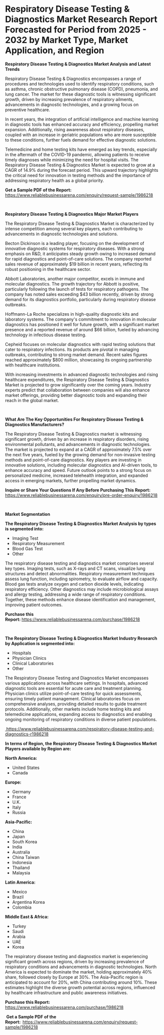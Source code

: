 <p><h1>Respiratory Disease Testing & Diagnostics Market Research Report Forecasted for Period from 2025 -  2032 by Market Type, Market Application, and Region</h1></p><p><strong>Respiratory Disease Testing & Diagnostics Market Analysis and Latest Trends</strong></p>
<p><p>Respiratory Disease Testing & Diagnostics encompasses a range of procedures and technologies used to identify respiratory conditions, such as asthma, chronic obstructive pulmonary disease (COPD), pneumonia, and lung cancer. The market for these diagnostic tools is witnessing significant growth, driven by increasing prevalence of respiratory ailments, advancements in diagnostic technologies, and a growing focus on preventive healthcare.</p><p>In recent years, the integration of artificial intelligence and machine learning in diagnostic tools has enhanced accuracy and efficiency, propelling market expansion. Additionally, rising awareness about respiratory diseases, coupled with an increase in geriatric populations who are more susceptible to these conditions, further fuels demand for effective diagnostic solutions.</p><p>Telemedicine and home testing kits have emerged as key trends, especially in the aftermath of the COVID-19 pandemic, allowing patients to receive timely diagnoses while minimizing the need for hospital visits. The Respiratory Disease Testing & Diagnostics Market is expected to grow at a CAGR of 14.9% during the forecast period. This upward trajectory highlights the critical need for innovation in testing methods and the importance of addressing respiratory health as a global priority.</p></p>
<p><strong>Get a Sample PDF of the Report:&nbsp;</strong> <a href="https://www.reliablebusinessarena.com/enquiry/request-sample/1986218?utm_campaign=3064&utm_medium=2&utm_source=Github&utm_content=ia&utm_term=13042025&utm_id=respiratory-disease-testing-diagnostics">https://www.reliablebusinessarena.com/enquiry/request-sample/1986218</a></p>
<p>&nbsp;</p>
<p><strong>Respiratory Disease Testing & Diagnostics Major Market Players</strong></p>
<p><p>The Respiratory Disease Testing & Diagnostics Market is characterized by intense competition among several key players, each contributing to advancements in diagnostic technologies and solutions.</p><p>Becton Dickinson is a leading player, focusing on the development of innovative diagnostic systems for respiratory diseases. With a strong emphasis on R&D, it anticipates steady growth owing to increased demand for rapid diagnostics and point-of-care solutions. The company reported sales revenue of approximately $19 billion in recent years, reflecting its robust positioning in the healthcare sector.</p><p>Abbott Laboratories, another major competitor, excels in immune and molecular diagnostics. The growth trajectory for Abbott is positive, particularly following the launch of tests for respiratory pathogens. The company has noted sales exceeding $43 billion recently, driven by strong demand for its diagnostics portfolio, particularly during respiratory disease outbreaks.</p><p>Hoffmann-La Roche specializes in high-quality diagnostic kits and laboratory systems. The company's commitment to innovation in molecular diagnostics has positioned it well for future growth, with a significant market presence and a reported revenue of around $66 billion, fueled by advancing technology in infectious disease testing.</p><p>Cepheid focuses on molecular diagnostics with rapid testing solutions that cater to respiratory infections. Its products are pivotal in managing outbreaks, contributing to strong market demand. Recent sales figures reached approximately $800 million, showcasing its ongoing partnership with healthcare institutions.</p><p>With increasing investments in advanced diagnostic technologies and rising healthcare expenditures, the Respiratory Disease Testing & Diagnostics Market is projected to grow significantly over the coming years. Industry experts predict that collaboration between companies will also enhance market offerings, providing better diagnostic tools and expanding their reach in the global market.</p></p>
<p>&nbsp;</p>
<p><strong>What Are The Key Opportunities For Respiratory Disease Testing & Diagnostics Manufacturers?</strong></p>
<p><p>The Respiratory Disease Testing & Diagnostics market is witnessing significant growth, driven by an increase in respiratory disorders, rising environmental pollutants, and advancements in diagnostic technologies. The market is projected to expand at a CAGR of approximately 7.5% over the next five years, fueled by the growing demand for non-invasive testing methods and point-of-care diagnostics. Key players are investing in innovative solutions, including molecular diagnostics and AI-driven tools, to enhance accuracy and speed. Future outlook points to a strong focus on personalized medicine, increased telehealth integration, and expanded access in emerging markets, further propelling market dynamics.</p></p>
<p><strong>Inquire or Share Your Questions If Any Before Purchasing This Report:</strong> <a href="https://www.reliablebusinessarena.com/enquiry/pre-order-enquiry/1986218?utm_campaign=3064&utm_medium=2&utm_source=Github&utm_content=ia&utm_term=13042025&utm_id=respiratory-disease-testing-diagnostics">https://www.reliablebusinessarena.com/enquiry/pre-order-enquiry/1986218</a></p>
<p>&nbsp;</p>
<p><strong>Market Segmentation</strong></p>
<p><strong>The Respiratory Disease Testing & Diagnostics Market Analysis by types is segmented into:</strong></p>
<p><ul><li>Imaging Test</li><li>Respiratory Measurement</li><li>Blood Gas Test</li><li>Other</li></ul></p>
<p><p>The respiratory disease testing and diagnostics market comprises several key types. Imaging tests, such as X-rays and CT scans, visualize lung structures and detect abnormalities. Respiratory measurement techniques assess lung function, including spirometry, to evaluate airflow and capacity. Blood gas tests analyze oxygen and carbon dioxide levels, indicating respiratory efficiency. Other diagnostics may include microbiological assays and allergy testing, addressing a wide range of respiratory conditions. Together, these methods enhance disease identification and management, improving patient outcomes.</p></p>
<p><strong>Purchase this Report:&nbsp;</strong><a href="https://www.reliablebusinessarena.com/purchase/1986218?utm_campaign=3064&utm_medium=2&utm_source=Github&utm_content=ia&utm_term=13042025&utm_id=respiratory-disease-testing-diagnostics">https://www.reliablebusinessarena.com/purchase/1986218</a></p>
<p>&nbsp;</p>
<p><strong>The Respiratory Disease Testing & Diagnostics Market Industry Research by Application is segmented into:</strong></p>
<p><ul><li>Hospitals</li><li>Physician Clinics</li><li>Clinical Laboratories</li><li>Other</li></ul></p>
<p><p>The Respiratory Disease Testing and Diagnostics Market encompasses various applications across healthcare settings. In hospitals, advanced diagnostic tools are essential for acute care and treatment planning. Physician clinics utilize point-of-care testing for quick assessments, ensuring timely patient management. Clinical laboratories focus on comprehensive analyses, providing detailed results to guide treatment protocols. Additionally, other markets include home testing kits and telemedicine applications, expanding access to diagnostics and enabling ongoing monitoring of respiratory conditions in diverse patient populations.</p></p>
<p><a href="https://www.reliablebusinessarena.com/respiratory-disease-testing-and-diagnostics-r1986218?utm_campaign=3064&utm_medium=2&utm_source=Github&utm_content=ia&utm_term=13042025&utm_id=respiratory-disease-testing-diagnostics">&nbsp;https://www.reliablebusinessarena.com/respiratory-disease-testing-and-diagnostics-r1986218</a></p>
<p><strong>In terms of Region, the Respiratory Disease Testing & Diagnostics Market Players available by Region are:</strong></p>
<p>
    <p> <strong> North America: </strong>
        <ul>
            <li>United States</li>
            <li>Canada</li>
        </ul>
        </p> 
    <p> <strong> Europe: </strong>
        <ul>
            <li>Germany</li>
            <li>France</li>
            <li>U.K.</li>
            <li>Italy</li>
            <li>Russia</li>
        </ul>
        </p> 
    <p> <strong> Asia-Pacific: </strong>
        <ul>
            <li>China</li>
            <li>Japan</li>
            <li>South Korea</li>
            <li>India</li>
            <li>Australia</li>
            <li>China Taiwan</li>
            <li>Indonesia</li>
            <li>Thailand</li>
            <li>Malaysia</li>
        </ul>
        </p> 
    <p> <strong> Latin America: </strong>
        <ul>
            <li>Mexico</li>
            <li>Brazil</li>
            <li>Argentina Korea</li>
            <li>Colombia</li>
        </ul>
        </p> 
    <p> <strong> Middle East & Africa: </strong>
        <ul>
            <li>Turkey</li>
            <li>Saudi</li>
            <li>Arabia</li>
            <li>UAE</li>
            <li>Korea</li>
        </ul>
    </p>
    </p>
<p><p>The respiratory disease testing and diagnostics market is experiencing significant growth across regions, driven by increasing prevalence of respiratory conditions and advancements in diagnostic technologies. North America is expected to dominate the market, holding approximately 40% share, followed closely by Europe at 30%. The Asia-Pacific region is anticipated to account for 20%, with China contributing around 10%. These estimates highlight the diverse growth potential across regions, influenced by healthcare infrastructure and public awareness initiatives.</p></p>
<p><strong>Purchase this Report: </strong><a href="https://www.reliablebusinessarena.com/purchase/1986218?utm_campaign=3064&utm_medium=2&utm_source=Github&utm_content=ia&utm_term=13042025&utm_id=respiratory-disease-testing-diagnostics">https://www.reliablebusinessarena.com/purchase/1986218</a></p>
<p>&nbsp;<strong>Get a Sample PDF of the Report:&nbsp;&nbsp;</strong><a href="https://www.reliablebusinessarena.com/enquiry/request-sample/1986218?utm_campaign=3064&utm_medium=2&utm_source=Github&utm_content=ia&utm_term=13042025&utm_id=respiratory-disease-testing-diagnostics">https://www.reliablebusinessarena.com/enquiry/request-sample/1986218</a></p>
<p><strong></strong></p>
<p><p></p><p></p><p></p></p>